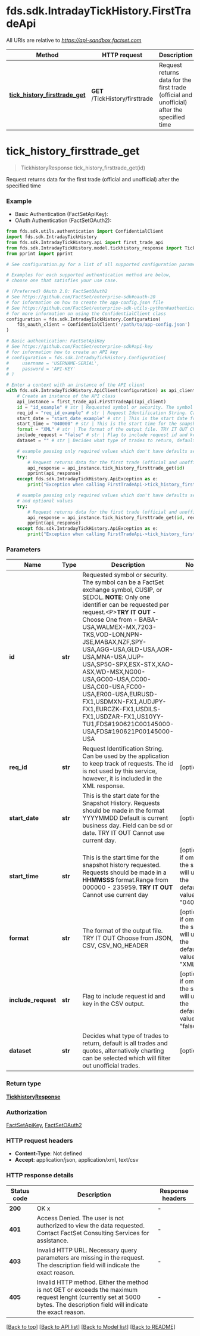 # fds.sdk.IntradayTickHistory.FirstTradeApi

All URIs are relative to *https://api-sandbox.factset.com*

Method | HTTP request | Description
------------- | ------------- | -------------
[**tick_history_firsttrade_get**](FirstTradeApi.md#tick_history_firsttrade_get) | **GET** /TickHistory/firsttrade | Request returns data for the first trade (official and unofficial) after the specified time


# **tick_history_firsttrade_get**
> TickhistoryResponse tick_history_firsttrade_get(id)

Request returns data for the first trade (official and unofficial) after the specified time

### Example

* Basic Authentication (FactSetApiKey):
* OAuth Authentication (FactSetOAuth2):

```python
from fds.sdk.utils.authentication import ConfidentialClient
import fds.sdk.IntradayTickHistory
from fds.sdk.IntradayTickHistory.api import first_trade_api
from fds.sdk.IntradayTickHistory.model.tickhistory_response import TickhistoryResponse
from pprint import pprint

# See configuration.py for a list of all supported configuration parameters.

# Examples for each supported authentication method are below,
# choose one that satisfies your use case.

# (Preferred) OAuth 2.0: FactSetOAuth2
# See https://github.com/FactSet/enterprise-sdk#oauth-20
# for information on how to create the app-config.json file
# See https://github.com/FactSet/enterprise-sdk-utils-python#authentication
# for more information on using the ConfidentialClient class
configuration = fds.sdk.IntradayTickHistory.Configuration(
    fds_oauth_client = ConfidentialClient('/path/to/app-config.json')
)

# Basic authentication: FactSetApiKey
# See https://github.com/FactSet/enterprise-sdk#api-key
# for information how to create an API key
# configuration = fds.sdk.IntradayTickHistory.Configuration(
#     username = 'USERNAME-SERIAL',
#     password = 'API-KEY'
# )

# Enter a context with an instance of the API client
with fds.sdk.IntradayTickHistory.ApiClient(configuration) as api_client:
    # Create an instance of the API class
    api_instance = first_trade_api.FirstTradeApi(api_client)
    id = "id_example" # str | Requested symbol or security. The symbol can be a FactSet exchange symbol, CUSIP, or SEDOL. **NOTE**: Only one identifier can be requested per request.<P>**TRY IT OUT** - Choose One from - BABA-USA,WALMEX-MX,7203-TKS,VOD-LON,NPN-JSE,MABAX,NZF,SPY-USA,AGG-USA,GLD-USA,AOR-USA,MNA-USA,UUP-USA,SP50-SPX,ESX-STX,XAO-ASX,WD-MSX,NG00-USA,GC00-USA,CC00-USA,C00-USA,FC00-USA,ER00-USA,EURUSD-FX1,USDMXN-FX1,AUDJPY-FX1,EURCZK-FX1,USDILS-FX1,USDZAR-FX1,US10YY-TU1,FDS#190621C00145000-USA,FDS#190621P00145000-USA
    req_id = "req_id_example" # str | Request Identification String. Can be used by the application to keep track of requests. The id is not used by this service, however, it is included in the XML response. (optional)
    start_date = "start_date_example" # str | This is the start date for the Snapshot History. Requests should be made in the format YYYYMMDD Default is current business day. Field can be sd or date. TRY IT OUT Cannot use current day. (optional)
    start_time = "040000" # str | This is the start time for the snapshot history requested. Requests should be made in a **HHMMSSS** format.Range from 000000 - 235959. **TRY IT OUT** Cannot use current day (optional) if omitted the server will use the default value of "040000"
    format = "XML" # str | The format of the output file. TRY IT OUT Choose from JSON, CSV, CSV_NO_HEADER (optional) if omitted the server will use the default value of "XML"
    include_request = "false" # str | Flag to include request id and key in the CSV output. (optional) if omitted the server will use the default value of "false"
    dataset = "" # str | Decides what type of trades to return, default is all trades and quotes, alternatively charting can be selected which will filter out unofficial trades. (optional)

    # example passing only required values which don't have defaults set
    try:
        # Request returns data for the first trade (official and unofficial) after the specified time
        api_response = api_instance.tick_history_firsttrade_get(id)
        pprint(api_response)
    except fds.sdk.IntradayTickHistory.ApiException as e:
        print("Exception when calling FirstTradeApi->tick_history_firsttrade_get: %s\n" % e)

    # example passing only required values which don't have defaults set
    # and optional values
    try:
        # Request returns data for the first trade (official and unofficial) after the specified time
        api_response = api_instance.tick_history_firsttrade_get(id, req_id=req_id, start_date=start_date, start_time=start_time, format=format, include_request=include_request, dataset=dataset)
        pprint(api_response)
    except fds.sdk.IntradayTickHistory.ApiException as e:
        print("Exception when calling FirstTradeApi->tick_history_firsttrade_get: %s\n" % e)
```


### Parameters

Name | Type | Description  | Notes
------------- | ------------- | ------------- | -------------
 **id** | **str**| Requested symbol or security. The symbol can be a FactSet exchange symbol, CUSIP, or SEDOL. **NOTE**: Only one identifier can be requested per request.&lt;P&gt;**TRY IT OUT** - Choose One from - BABA-USA,WALMEX-MX,7203-TKS,VOD-LON,NPN-JSE,MABAX,NZF,SPY-USA,AGG-USA,GLD-USA,AOR-USA,MNA-USA,UUP-USA,SP50-SPX,ESX-STX,XAO-ASX,WD-MSX,NG00-USA,GC00-USA,CC00-USA,C00-USA,FC00-USA,ER00-USA,EURUSD-FX1,USDMXN-FX1,AUDJPY-FX1,EURCZK-FX1,USDILS-FX1,USDZAR-FX1,US10YY-TU1,FDS#190621C00145000-USA,FDS#190621P00145000-USA |
 **req_id** | **str**| Request Identification String. Can be used by the application to keep track of requests. The id is not used by this service, however, it is included in the XML response. | [optional]
 **start_date** | **str**| This is the start date for the Snapshot History. Requests should be made in the format YYYYMMDD Default is current business day. Field can be sd or date. TRY IT OUT Cannot use current day. | [optional]
 **start_time** | **str**| This is the start time for the snapshot history requested. Requests should be made in a **HHMMSSS** format.Range from 000000 - 235959. **TRY IT OUT** Cannot use current day | [optional] if omitted the server will use the default value of "040000"
 **format** | **str**| The format of the output file. TRY IT OUT Choose from JSON, CSV, CSV_NO_HEADER | [optional] if omitted the server will use the default value of "XML"
 **include_request** | **str**| Flag to include request id and key in the CSV output. | [optional] if omitted the server will use the default value of "false"
 **dataset** | **str**| Decides what type of trades to return, default is all trades and quotes, alternatively charting can be selected which will filter out unofficial trades. | [optional]

### Return type

[**TickhistoryResponse**](TickhistoryResponse.md)

### Authorization

[FactSetApiKey](../README.md#FactSetApiKey), [FactSetOAuth2](../README.md#FactSetOAuth2)

### HTTP request headers

 - **Content-Type**: Not defined
 - **Accept**: application/json, application/xml, text/csv


### HTTP response details

| Status code | Description | Response headers |
|-------------|-------------|------------------|
**200** | OK  x |  -  |
**401** | Access Denied. The user is not authorized to view the data requested. Contact FactSet Consulting Services for assistance. |  -  |
**403** | Invalid HTTP URL. Necessary query parameters are missing in the request. The description field will indicate the exact reason. |  -  |
**405** | Invalid HTTP method. Either the method is not GET or exceeds the maximum request lenght (currently set at 5000 bytes. The description field will indicate the exact reason. |  -  |

[[Back to top]](#) [[Back to API list]](../README.md#documentation-for-api-endpoints) [[Back to Model list]](../README.md#documentation-for-models) [[Back to README]](../README.md)

